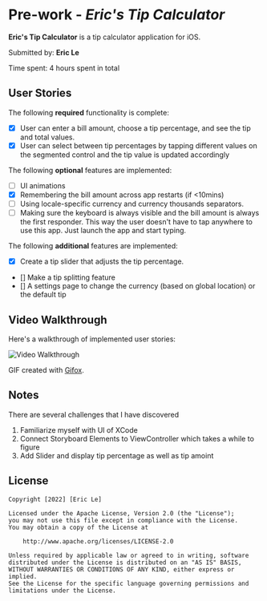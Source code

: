 # Pre-work - _Eric's Tip Calculator_

**Eric's Tip Calculator** is a tip calculator application for iOS.

Submitted by: **Eric Le**

Time spent: 4 hours spent in total

## User Stories

The following **required** functionality is complete:

- [x] User can enter a bill amount, choose a tip percentage, and see the tip and total values.
- [x] User can select between tip percentages by tapping different values on the segmented control and the tip value is updated accordingly

The following **optional** features are implemented:

- [ ] UI animations
- [x] Remembering the bill amount across app restarts (if <10mins)
- [ ] Using locale-specific currency and currency thousands separators.
- [ ] Making sure the keyboard is always visible and the bill amount is always the first responder. This way the user doesn't have to tap anywhere to use this app. Just launch the app and start typing.

The following **additional** features are implemented:

- [x] Create a tip slider that adjusts the tip percentage.
- [] Make a tip splitting feature
- [] A settings page to change the currency (based on global location) or the default tip

## Video Walkthrough

Here's a walkthrough of implemented user stories:

<img src='https://i.imgur.com/cm7N66m.mp4' title='Video Walkthrough' width='' alt='Video Walkthrough' />

GIF created with [Gifox](https://gifox.io/).

## Notes

There are several challenges that I have discovered

1. Familiarize myself with UI of XCode
2. Connect Storyboard Elements to ViewController which takes a while to figure
3. Add Slider and display tip percentage as well as tip amoint

## License

    Copyright [2022] [Eric Le]

    Licensed under the Apache License, Version 2.0 (the "License");
    you may not use this file except in compliance with the License.
    You may obtain a copy of the License at

        http://www.apache.org/licenses/LICENSE-2.0

    Unless required by applicable law or agreed to in writing, software
    distributed under the License is distributed on an "AS IS" BASIS,
    WITHOUT WARRANTIES OR CONDITIONS OF ANY KIND, either express or implied.
    See the License for the specific language governing permissions and
    limitations under the License.
